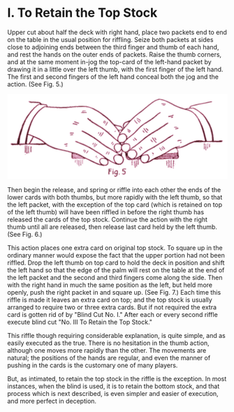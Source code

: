 # I. To Retain the Top Stock

Upper cut about half the deck with right hand, place two packets end to end on the table in the usual position for riffling. Seize both packets at sides close to adjoining ends between the third finger and thumb of each hand, and rest the hands on the outer ends of packets. Raise the thumb corners, and at the same moment in-jog the top-card of the left-hand packet by drawing it in a little over the left thumb, with the first finger of the left hand. The first and second fingers of the left hand conceal both the jog and the action. \(See Fig. 5.\)

![Fig. 5](../../.gitbook/assets/fig005.svg)

Then begin the release, and spring or riffle into each other the ends of the lower cards with both thumbs, but more rapidly with the left thumb, so that the left packet, with the exception of the top card \(which is retained on top of the left thumb\) will have been riffled in before the right thumb has released the cards of the top stock. Continue the action with the right thumb until all are released, then release last card held by the left thumb. \(See Fig. 6.\)

This action places one extra card on original top stock. To square up in the ordinary manner would expose the fact that the upper portion had not been riffled. Drop the left thumb on top card to hold the deck in position and shift the left hand so that the edge of the palm will rest on the table at the end of the left packet and the second and third fingers come along the side. Then with the right hand in much the same position as the left, but held more openly, push the right packet in and square up. \(See Fig. 7.\) Each time this riffle is made it leaves an extra card on top; and the top stock is usually arranged to require two or three extra cards. But if not required the extra card is gotten rid of by "Blind Cut No. I." After each or every second riffle execute blind cut "No. III To Retain the Top Stock."

This riffle though requiring considerable explanation, is quite simple, and as easily executed as the true. There is no hesitation in the thumb action, although one moves more rapidly than the other. The movements are natural; the positions of the hands are regular, and even the manner of pushing in the cards is the customary one of many players.

But, as intimated, to retain the top stock in the riffle is the exception. In most instances, when the blind is used, it is to retain the bottom stock, and that process which is next described, is even simpler and easier of execution, and more perfect in deception.

